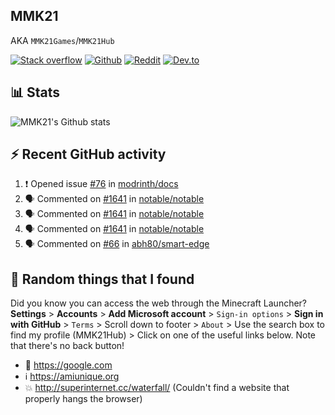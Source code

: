 ## MMK21
AKA `MMK21Games`/`MMK21Hub`

[![Stack overflow](https://img.shields.io/badge/Stack_Overflow-FE7A16?style=for-the-badge&logo=stack-overflow&logoColor=white)](https://stackoverflow.com/users/11519302/mmk21)
[![Github](https://img.shields.io/badge/GitHub-100000?style=for-the-badge&logo=github&logoColor=white)](https://github.com/MMK21Hub)
[![Reddit](https://img.shields.io/badge/Reddit-FF4500?style=for-the-badge&logo=reddit&logoColor=white)](https://www.reddit.com/user/mmk21games)
[![Dev.to](https://img.shields.io/badge/dev.to-0A0A0A?style=for-the-badge&logo=dev.to&logoColor=white)](https://dev.to/mmk21)

## 📊 Stats 

![MMK21's Github stats](https://github-readme-stats.vercel.app/api?username=MMK21Hub&show_icons=true&theme=dark&bg_color=171b22&text_color=CCCCCC&hide_border=true)

## ⚡ Recent GitHub activity

<!--START_SECTION:activity-->
1. ❗️ Opened issue [#76](https://github.com/modrinth/docs/issues/76) in [modrinth/docs](https://github.com/modrinth/docs)
2. 🗣 Commented on [#1641](https://github.com/notable/notable/issues/1641) in [notable/notable](https://github.com/notable/notable)
3. 🗣 Commented on [#1641](https://github.com/notable/notable/issues/1641) in [notable/notable](https://github.com/notable/notable)
4. 🗣 Commented on [#1641](https://github.com/notable/notable/issues/1641) in [notable/notable](https://github.com/notable/notable)
5. 🗣 Commented on [#66](https://github.com/abh80/smart-edge/issues/66) in [abh80/smart-edge](https://github.com/abh80/smart-edge)
<!--END_SECTION:activity-->

## 🙂 Random things that I found

Did you know you can access the web through the Minecraft Launcher? **Settings** > **Accounts** > **Add Microsoft account** > `Sign-in options` > **Sign in with GitHub** > `Terms` > Scroll down to footer > `About` > Use the search box to find my profile (MMK21Hub) > Click on one of the useful links below. Note that there's no back button!

* 🔎 <https://google.com>
* ℹ️ <https://amiunique.org>
* 💥 <http://superinternet.cc/waterfall/> (Couldn't find a website that properly hangs the browser)

